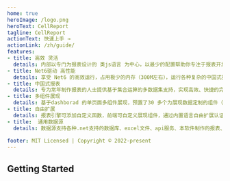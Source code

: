 ```yaml
---
home: true
heroImage: /logo.png
heroText: CellReport
tagline: CellReport
actionText: 快速上手 →
actionLink: /zh/guide/
features:
- title: 高效 灵活
  details: 内部以专门为报表设计的 类js语言 为中心，以最少的配置帮助你专注于报表开发。
- title: Net6驱动 高性能
  details: 享受 Net6 的高效运行，占用极少的内存（300M左右），运行各种复杂的中国式报表。
- title: 中国式报表
  details: 专为常年制作报表的人士提供基于集合运算的多数据集支持，实现高效、快捷的完成报表制作。
- title: 多组件展现
  details: 基于dashborad 的单页面多组件展现，预置了30 多个为展现数据定制的组件（echart图、avue数据展现等）。
- title: 自由扩展
  details: 报表引擎可添加自定义函数，前端可自定义展现组件，通过内置语言自由扩展认证和权限接入。
- title:  通用数据源
  details: 数据源支持各种.net支持的数据库、excel文件、api服务、本软件制作的报表、其他报表软件的报表（如：reporting service 等）
  
footer: MIT Licensed | Copyright © 2022-present
---
```


## Getting Started

## 
